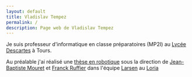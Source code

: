 ```yaml
---
layout: default
title: Vladislav Tempez
permalink: /
description: Page web de Vladislav Tempez
---
```

Je suis professeur d'informatique en classe préparatoires (MP2I) au [Lycée Descartes](https://www.lyc-descartes.fr/) à Tours.


Au préalable j'ai réalisé une [thèse en robotique](/research/) sous la direction de [Jean-Baptiste Mouret](https://members.loria.fr/JBMouret/) et [Franck Ruffier](http://www.ism.univ-amu.fr/ruffier/) dans l'équipe [Larsen](https://team.inria.fr/larsen/) au [Loria](http://www.loria.fr/)

